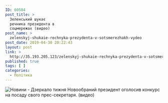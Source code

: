 ```yaml
---
ID: 60584
post_title: >
  Зеленський шукає
  речника президента в
  соцмережах (видео)
post_name: >
  zelenskyj-shukaie-rechnyka-prezydenta-v-sotsmerezhakh-vydeo
post_date: 2019-04-30 20:22:43
layout: post
link: >
  http://35.193.205.123/zelenskyj-shukaie-rechnyka-prezydenta-v-sotsmerezhakh-vydeo/
published: true
tags: [ ]
categories:
  - Політика
---
```

 <img src="https://image.zn.ua/media/images/645x426/Apr2019/229076.jpg" alt="Новини - Дзеркало тижня"/> Новообраний президент оголосив конкурс на посаду свого прес-секретаря. (видео) 